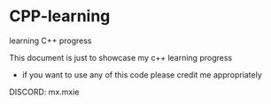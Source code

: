 # CPP-learning
learning C++ progress

This document is just to showcase my c++ learning progress
- if you want to use any of this code please credit me appropriately

DISCORD: mx.mxie
